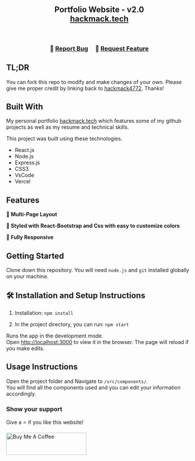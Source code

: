 <h2 align="center">
  Portfolio Website - v2.0<br/>
  <a href="https://hackmack.vercel.app/" target="_blank">hackmack.tech</a>
</h2>
<div align="center">
</div>

<br/>

<center>



</center>

<h3 align="center">
    🔹
    <a href="https://github.com/hackmack4772/Hackmack/issues">Report Bug</a> &nbsp; &nbsp;
    🔹
    <a href="https://github.com/hackmack4772/Hackmack/issues">Request Feature</a>
</h3>

## TL;DR

You can fork this repo to modify and make changes of your own. Please give me proper credit by linking back to [hackmack4772](https://github.com/hackmack4772/Hackmack). Thanks!

## Built With

My personal portfolio <a href="https://hackmack.vercel.app/" target="_blank">hackmack.tech</a> which features some of my github projects as well as my resume and technical skills.<br/>

This project was built using these technologies.

- React.js
- Node.js
- Express.js
- CSS3
- VsCode
- Vercel

## Features

**📖 Multi-Page Layout**

**🎨 Styled with React-Bootstrap and Css with easy to customize colors**

**📱 Fully Responsive**

## Getting Started

Clone down this repository. You will need `node.js` and `git` installed globally on your machine.

## 🛠 Installation and Setup Instructions

1. Installation: `npm install`

2. In the project directory, you can run: `npm start`

Runs the app in the development mode.\
Open [http://localhost:3000](http://localhost:3000) to view it in the browser.
The page will reload if you make edits.

## Usage Instructions

Open the project folder and Navigate to `/src/components/`. <br/>
You will find all the components used and you can edit your information accordingly.

### Show your support

Give a ⭐ if you like this website!

<a href="https://www.buymeacoffee.com/hackmack4772" target="_blank"><img src="https://cdn.buymeacoffee.com/buttons/v2/default-violet.png" alt="Buy Me A Coffee" height= "60px" width= "217px" ></a>

